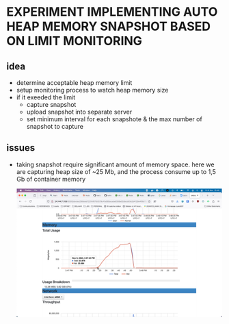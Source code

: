 EXPERIMENT IMPLEMENTING AUTO HEAP MEMORY SNAPSHOT BASED ON LIMIT MONITORING
===========================================================================

## idea
- determine acceptable heap memory limit
- setup monitoring process to watch heap memory size
- if it exeeded the limit
  - capture snapshot
  - upload snapshot into separate server
  - set minimum interval for each snapshote & the max number of snapshot to capture

## issues
- taking snapshot require significant amount of memory space. here we are capturing heap size of ~25 Mb, and the process consume up to 1,5 Gb of container memory

  ![Snapshot of Cadvisor memory history](screenshot.png?raw=true "Snapshot of Cadvisor memory history")
